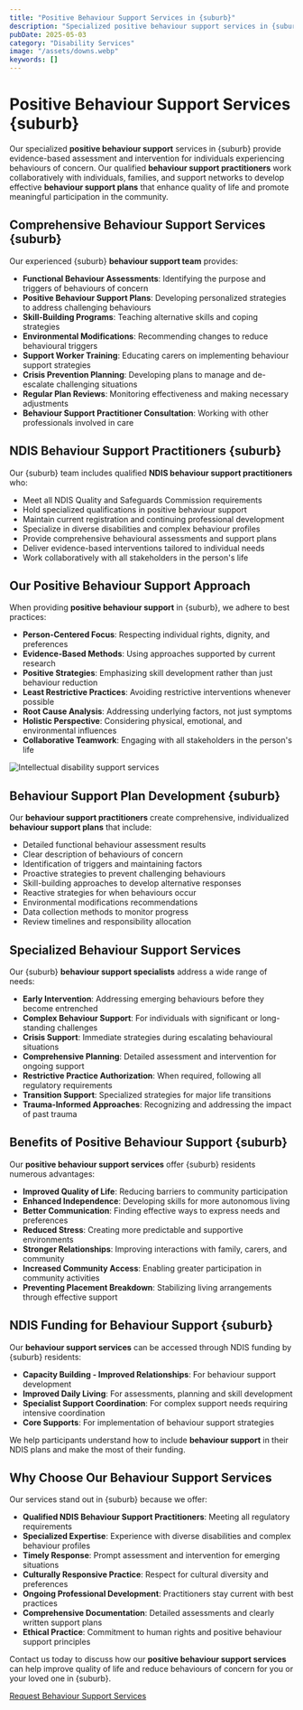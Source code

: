 ```yaml
---
title: "Positive Behaviour Support Services in {suburb}"
description: "Specialized positive behaviour support services in {suburb}. NDIS-registered behaviour support practitioners develop effective behaviour support plans to enhance quality of life and reduce behaviours of concern."
pubDate: 2025-05-03
category: "Disability Services"
image: "/assets/downs.webp"
keywords: []
---
```


# Positive Behaviour Support Services {suburb}

Our specialized **positive behaviour support** services in {suburb} provide evidence-based assessment and intervention for individuals experiencing behaviours of concern. Our qualified **behaviour support practitioners** work collaboratively with individuals, families, and support networks to develop effective **behaviour support plans** that enhance quality of life and promote meaningful participation in the community.

## Comprehensive Behaviour Support Services {suburb}

Our experienced {suburb} **behaviour support team** provides:

- **Functional Behaviour Assessments**: Identifying the purpose and triggers of behaviours of concern
- **Positive Behaviour Support Plans**: Developing personalized strategies to address challenging behaviours
- **Skill-Building Programs**: Teaching alternative skills and coping strategies
- **Environmental Modifications**: Recommending changes to reduce behavioural triggers
- **Support Worker Training**: Educating carers on implementing behaviour support strategies
- **Crisis Prevention Planning**: Developing plans to manage and de-escalate challenging situations
- **Regular Plan Reviews**: Monitoring effectiveness and making necessary adjustments
- **Behaviour Support Practitioner Consultation**: Working with other professionals involved in care

## NDIS Behaviour Support Practitioners {suburb}

Our {suburb} team includes qualified **NDIS behaviour support practitioners** who:

- Meet all NDIS Quality and Safeguards Commission requirements
- Hold specialized qualifications in positive behaviour support
- Maintain current registration and continuing professional development
- Specialize in diverse disabilities and complex behaviour profiles
- Provide comprehensive behavioural assessments and support plans
- Deliver evidence-based interventions tailored to individual needs
- Work collaboratively with all stakeholders in the person's life

## Our Positive Behaviour Support Approach

When providing **positive behaviour support** in {suburb}, we adhere to best practices:

- **Person-Centered Focus**: Respecting individual rights, dignity, and preferences
- **Evidence-Based Methods**: Using approaches supported by current research
- **Positive Strategies**: Emphasizing skill development rather than just behaviour reduction
- **Least Restrictive Practices**: Avoiding restrictive interventions whenever possible
- **Root Cause Analysis**: Addressing underlying factors, not just symptoms
- **Holistic Perspective**: Considering physical, emotional, and environmental influences
- **Collaborative Teamwork**: Engaging with all stakeholders in the person's life

![Intellectual disability support services](/assets/downs.webp)

## Behaviour Support Plan Development {suburb}

Our **behaviour support practitioners** create comprehensive, individualized **behaviour support plans** that include:

- Detailed functional behaviour assessment results
- Clear description of behaviours of concern
- Identification of triggers and maintaining factors
- Proactive strategies to prevent challenging behaviours
- Skill-building approaches to develop alternative responses
- Reactive strategies for when behaviours occur
- Environmental modifications recommendations
- Data collection methods to monitor progress
- Review timelines and responsibility allocation

## Specialized Behaviour Support Services

Our {suburb} **behaviour support specialists** address a wide range of needs:

- **Early Intervention**: Addressing emerging behaviours before they become entrenched
- **Complex Behaviour Support**: For individuals with significant or long-standing challenges
- **Crisis Support**: Immediate strategies during escalating behavioural situations
- **Comprehensive Planning**: Detailed assessment and intervention for ongoing support
- **Restrictive Practice Authorization**: When required, following all regulatory requirements
- **Transition Support**: Specialized strategies for major life transitions
- **Trauma-Informed Approaches**: Recognizing and addressing the impact of past trauma

## Benefits of Positive Behaviour Support {suburb}

Our **positive behaviour support services** offer {suburb} residents numerous advantages:

- **Improved Quality of Life**: Reducing barriers to community participation
- **Enhanced Independence**: Developing skills for more autonomous living
- **Better Communication**: Finding effective ways to express needs and preferences
- **Reduced Stress**: Creating more predictable and supportive environments
- **Stronger Relationships**: Improving interactions with family, carers, and community
- **Increased Community Access**: Enabling greater participation in community activities
- **Preventing Placement Breakdown**: Stabilizing living arrangements through effective support

## NDIS Funding for Behaviour Support {suburb}

Our **behaviour support services** can be accessed through NDIS funding by {suburb} residents:

- **Capacity Building - Improved Relationships**: For behaviour support development
- **Improved Daily Living**: For assessments, planning and skill development
- **Specialist Support Coordination**: For complex support needs requiring intensive coordination
- **Core Supports**: For implementation of behaviour support strategies

We help participants understand how to include **behaviour support** in their NDIS plans and make the most of their funding.

## Why Choose Our Behaviour Support Services

Our services stand out in {suburb} because we offer:

- **Qualified NDIS Behaviour Support Practitioners**: Meeting all regulatory requirements
- **Specialized Expertise**: Experience with diverse disabilities and complex behaviour profiles
- **Timely Response**: Prompt assessment and intervention for emerging situations
- **Culturally Responsive Practice**: Respect for cultural diversity and preferences
- **Ongoing Professional Development**: Practitioners stay current with best practices
- **Comprehensive Documentation**: Detailed assessments and clearly written support plans
- **Ethical Practice**: Commitment to human rights and positive behaviour support principles

Contact us today to discuss how our **positive behaviour support services** can help improve quality of life and reduce behaviours of concern for you or your loved one in {suburb}.

[Request Behaviour Support Services](/contact)